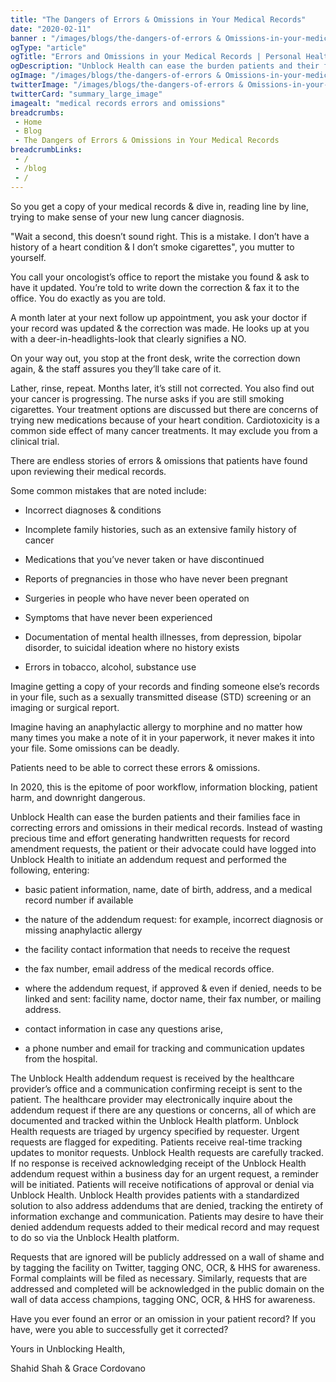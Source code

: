 ```yaml
--- 
title: "The Dangers of Errors & Omissions in Your Medical Records"
date: "2020-02-11"
banner : "/images/blogs/the-dangers-of-errors & Omissions-in-your-medical-records.jpg"
ogType: "article"
ogTitle: "Errors and Omissions in your Medical Records | Personal Health Record | Unblock Health"
ogDescription: "Unblock Health can ease the burden patients and their families face in correcting errors and omissions in their medical records."
ogImage: "/images/blogs/the-dangers-of-errors & Omissions-in-your-medical-records.jpg"
twitterImage: "/images/blogs/the-dangers-of-errors & Omissions-in-your-medical-records.jpg"
twitterCard: "summary_large_image"
imagealt: "medical records errors and omissions"
breadcrumbs:
 - Home
 - Blog
 - The Dangers of Errors & Omissions in Your Medical Records
breadcrumbLinks:
 - / 
 - /blog
 - / 
---
```


So you get a copy of your medical records & dive in, reading line by line, trying to make sense of your new lung cancer diagnosis.

"Wait a second, this doesn’t sound right. This is a mistake. I don’t have a history of a heart condition & I don’t smoke cigarettes", you mutter to yourself.

You call your oncologist’s office to report the mistake you found & ask to have it updated. You’re told to write down the correction & fax it to the office. You do exactly as you are told.

A month later at your next follow up appointment, you ask your doctor if your record was updated & the correction was made. He looks up at you with a deer-in-headlights-look that clearly signifies a NO.

On your way out, you stop at the front desk, write the correction down again, & the staff assures you they’ll take care of it.

Lather, rinse, repeat. Months later, it’s still not corrected. You also find out your cancer is progressing. The nurse asks if you are still smoking cigarettes. Your treatment options are discussed but there are concerns of trying new medications because of your heart condition. Cardiotoxicity is a common side effect of many cancer treatments. It may exclude you from a clinical trial.

There are endless stories of errors & omissions that patients have found upon reviewing their medical records.

Some common mistakes that are noted include:

- Incorrect diagnoses & conditions 

- Incomplete family histories, such as an extensive family history of cancer

- Medications that you’ve never taken or have discontinued

- Reports of pregnancies in those who have never been pregnant

- Surgeries in people who have never been operated on

- Symptoms that have never been experienced

- Documentation of mental health illnesses, from depression, bipolar disorder, to suicidal ideation where no history exists

- Errors in tobacco, alcohol, substance use 

Imagine getting a copy of your records and finding someone else’s records in your file, such as a sexually transmitted disease (STD) screening or an imaging or surgical report. 

Imagine having an anaphylactic allergy to morphine and no matter how many times you make a note of it in your paperwork, it never makes it into your file. Some omissions can be deadly.

Patients need to be able to correct these errors & omissions.

In 2020, this is the epitome of poor workflow, information blocking, patient harm, and downright dangerous.

Unblock Health can ease the burden patients and their families face in correcting errors and omissions in their medical records. Instead of wasting precious time and effort generating handwritten requests for record amendment requests, the patient or their advocate could have logged into Unblock Health to initiate an addendum request and performed the following, entering:

- basic patient information, name, date of birth, address, and a medical record number if available  

- the nature of the addendum request: for example, incorrect diagnosis or missing anaphylactic allergy

- the facility contact information that needs to receive the request

- the fax number, email address of the medical records office.

- where the addendum request, if approved & even if denied, needs to be linked and sent: facility name, doctor name, their fax number, or mailing address.

- contact information in case any questions arise, 

- a phone number and email for tracking and communication updates from the hospital.


The Unblock Health addendum request is received by the healthcare provider’s office and a communication confirming receipt is sent to the patient. The healthcare provider may electronically inquire about the addendum request if there are any questions or concerns, all of which are documented and tracked within the Unblock Health platform. Unblock Health requests are triaged by urgency specified by requester. Urgent requests are flagged for expediting. Patients receive real-time tracking updates to monitor requests. Unblock Health requests are carefully tracked. If no response is received acknowledging receipt of the Unblock Health addendum request within a business day for an urgent request, a reminder will be initiated. Patients will receive notifications of approval or denial via Unblock Health. Unblock Health provides patients with a standardized solution to also address addendums that are denied, tracking the entirety of information exchange and communication. Patients may desire to have their denied addendum requests added to their medical record and may request to do so via the Unblock Health platform.  

Requests that are ignored will be publicly addressed on a wall of shame and by tagging the facility on Twitter, tagging ONC, OCR, & HHS for awareness. Formal complaints will be filed as necessary. Similarly, requests that are addressed and completed will be acknowledged in the public domain on the wall of data access champions, tagging ONC, OCR, & HHS for awareness.

Have you ever found an error or an omission in your patient record? If you have, were you able to successfully get it corrected? 

Yours in Unblocking Health,

Shahid Shah & Grace Cordovano